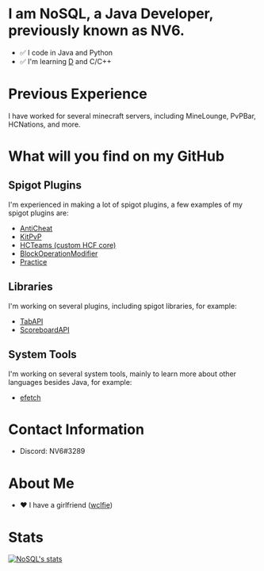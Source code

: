 # I am NoSQL, a Java Developer, previously known as NV6.
* :white_check_mark: I code in Java and Python
* :white_check_mark: I'm learning [D](https://dlang.org/) and C/C++

# Previous Experience
I have worked for several minecraft servers, including MineLounge, PvPBar, HCNations, and more. 

# What will you find on my GitHub
## Spigot Plugins
I'm experienced in making a lot of spigot plugins, a few examples of my spigot plugins are:
* [AntiCheat](https://github.com/NoSequel/AntiCheat)
* [KitPvP](https://github.com/NoSequel/KitPvP)
* [HCTeams (custom HCF core)](https://github.com/NoSequel/HCTeams)
* [BlockOperationModifier](https://github.com/NoSequel/BlockOperationModifier)
* [Practice](https://github.com/NoSequel/Practice)

## Libraries
I'm working on several plugins, including spigot libraries, for example:
* [TabAPI](https://github.com/NoSequel/TabAPI)
* [ScoreboardAPI](https://github.com/NoSequel/ScoreboardAPI)

## System Tools
I'm working on several system tools, mainly to learn more about other languages besides Java, for example:
* [efetch](https://github.com/efetch)

# Contact Information
- Discord: NV6#3289

# About Me
* :heart: I have a girlfriend ([wclfie](https://twitter.com/wclfiee))

# Stats
[![NoSQL's stats](https://github-readme-stats.vercel.app/api?username=nosequel)](https://github.com/anuraghazra/github-readme-stats)
